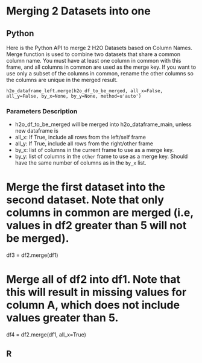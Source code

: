 # Merging 2 Datasets into one #


## Python ##
Here is the Python API to merge 2 H2O Datasets based on Column Names. Merge function is used to combine two datasets that share a common column name. You must have at least one column in common with this frame, and all columns in common are used as the merge key.  If you want to use only a subset of the columns in common, rename the other columns so the columns are unique in the merged result.
```
h2o_dataframe_left.merge(h2o_df_to_be_merged, all_x=False, all_y=False, by_x=None, by_y=None, method=u'auto')
```
### Parameters Description ###
- h2o_df_to_be_merged will be merged into h2o_dataframe_main, unless new dataframe is 
- all_x: If True, include all rows from the left/self frame
- all_y: If True, include all rows from the right/other frame
- by_x: list of columns in the current frame to use as a merge key.
- by_y: list of columns in the ``other`` frame to use as a merge key. Should have the same number of
    columns as in the ``by_x`` list.


# Merge the first dataset into the second dataset. Note that only columns in common are merged (i.e, values in df2 greater than 5 will not be merged).
df3 = df2.merge(df1)

# Merge all of df2 into df1. Note that this will result in missing values for column A, which does not include values greater than 5.
df4 = df2.merge(df1, all_x=True)


## R ##

